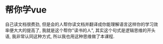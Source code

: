 # 帮你学vue

自己读文档很费劲, 但是会的人帮你读文档并翻译成你能理解语言这样你的学习效率便大大的提高了, 我就是这个帮你"读书的人", 其实这个句式是逻辑思维的开头语, 我非常认同这种方式, 所以我也用这种思维做了本课程.

